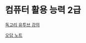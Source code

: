 # 컴퓨터 활용 능력 2급

[독고리 유투브 강의](%E1%84%8F%E1%85%A5%E1%86%B7%E1%84%91%E1%85%B2%E1%84%90%E1%85%A5%20%E1%84%92%E1%85%AA%E1%86%AF%E1%84%8B%E1%85%AD%E1%86%BC%20%E1%84%82%E1%85%B3%E1%86%BC%E1%84%85%E1%85%A7%E1%86%A8%202%E1%84%80%E1%85%B3%E1%86%B8%2056d452c960894fc68ae8ebe2128767ec/%E1%84%83%E1%85%A9%E1%86%A8%E1%84%80%E1%85%A9%E1%84%85%E1%85%B5%20%E1%84%8B%E1%85%B2%E1%84%90%E1%85%AE%E1%84%87%E1%85%B3%20%E1%84%80%E1%85%A1%E1%86%BC%E1%84%8B%E1%85%B4%20d93afe5e9b024cc49596d0eddf57db07.md)

[오답 노트](%E1%84%8F%E1%85%A5%E1%86%B7%E1%84%91%E1%85%B2%E1%84%90%E1%85%A5%20%E1%84%92%E1%85%AA%E1%86%AF%E1%84%8B%E1%85%AD%E1%86%BC%20%E1%84%82%E1%85%B3%E1%86%BC%E1%84%85%E1%85%A7%E1%86%A8%202%E1%84%80%E1%85%B3%E1%86%B8%2056d452c960894fc68ae8ebe2128767ec/%E1%84%8B%E1%85%A9%E1%84%83%E1%85%A1%E1%86%B8%20%E1%84%82%E1%85%A9%E1%84%90%E1%85%B3%200a590f84e0b14b188110687de1572f84.md)